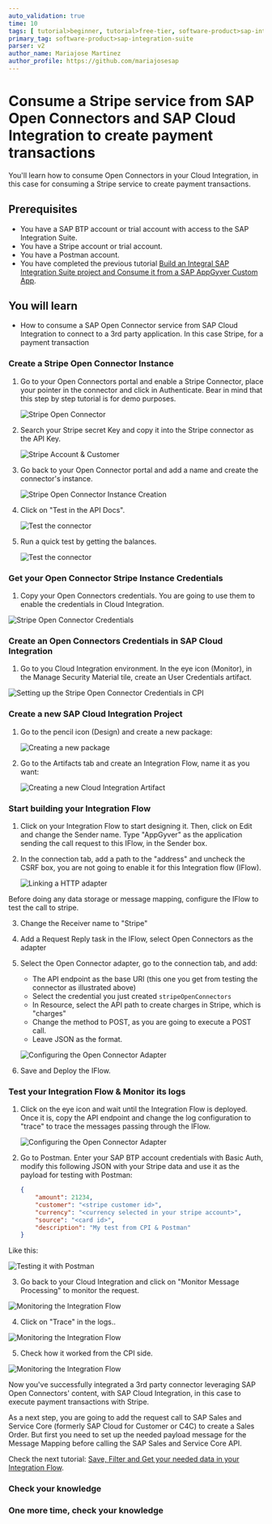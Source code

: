 ```yaml
---
auto_validation: true
time: 10
tags: [ tutorial>beginner, tutorial>free-tier, software-product>sap-integration-suite, software-product>cloud-integration, software-product>open-connectors, software-product>sap-business-technology-platform  ]
primary_tag: software-product>sap-integration-suite
parser: v2
author_name: Mariajose Martinez
author_profile: https://github.com/mariajosesap
---
```

# Consume a Stripe service from SAP Open Connectors and SAP Cloud Integration to create payment transactions
<!-- description --> You'll learn how to consume Open Connectors in your Cloud Integration, in this case for consuming a Stripe service to create payment transactions.

## Prerequisites

 - You have a SAP BTP account or trial account with access to the SAP Integration Suite.
 - You have a Stripe account or trial account.
 - You have a Postman account.
 - You have completed the previous tutorial [Build an Integral SAP Integration Suite project and Consume it from a SAP AppGyver Custom App](btp-integration-suite-integral-project).

## You will learn

  - How to consume a SAP Open Connector service from SAP Cloud Integration to connect to a 3rd party application. In this case Stripe, for a payment transaction

### Create a Stripe Open Connector Instance

1.  Go to your Open Connectors portal and enable a Stripe Connector, place your pointer in the connector and click in Authenticate. Bear in mind that this step by step tutorial is for demo purposes.

    ![Stripe Open Connector](stripe_oc.png)

2. Search your Stripe secret Key and copy it into the Stripe connector as the API Key.

    ![Stripe Account & Customer](stripe_account.png)

3. Go back to your Open Connector portal and add a name and create the connector's instance.

    ![Stripe Open Connector Instance Creation](stripe_connector_api.png)

4. Click on "Test in the API Docs".

    ![Test the connector](test_connector.png)

5. Run a quick test by getting the balances.

    ![Test the connector](test_connector2.png)

### Get your Open Connector Stripe Instance Credentials

1. Copy your Open Connectors credentials. You are going to use them to enable the credentials in Cloud Integration.

![Stripe Open Connector Credentials](instance_credentials.png)

### Create an Open Connectors Credentials in SAP Cloud Integration

1. Go to you Cloud Integration environment. In the eye icon (Monitor), in the Manage Security Material tile, create an User Credentials artifact.

![Setting up the Stripe Open Connector Credentials in CPI](open_connectors_credentials.png)

### Create a new SAP Cloud Integration Project

1. Go to the pencil icon (Design) and create a new package:

    ![Creating a new package](design.png)

2. Go to the Artifacts tab and create an Integration Flow, name it as you want:

    ![Creating a new Cloud Integration Artifact](create_artifact.png)

### Start building your Integration Flow

1. Click on your Integration Flow to start designing it. Then, click on Edit and change the Sender name. Type "AppGyver" as the application sending the call request to this IFlow, in the Sender box.

2. In the connection tab, add a path to the "address" and uncheck the CSRF box, you are not going to enable it for this Integration flow (IFlow).

    ![Linking a HTTP adapter](HTTP_Adapter.png)

Before doing any data storage or message mapping, configure the IFlow to test the call to stripe.

3. Change the Receiver name to "Stripe"
4. Add a Request Reply task in the IFlow, select Open Connectors as the adapter
5. Select the Open Connector adapter, go to the connection tab, and add:
    - The API endpoint as the base URI (this one you get from testing the connector as illustrated above)
    - Select the credential you just created `stripeOpenConnectors`
    - In Resource, select the API path to create charges in Stripe, which is "charges"
    - Change the method to POST, as you are going to execute a POST call.
    - Leave JSON as the format.

    ![Configuring the Open Connector Adapter](open_connector_connection.png)

6. Save and Deploy the IFlow.

### Test your Integration Flow & Monitor its logs

1. Click on the eye icon and wait until the Integration Flow is deployed. Once it is, copy the API endpoint and change the log configuration to "trace" to trace the messages passing through the IFlow.


    ![Configuring the Open Connector Adapter](test_iflow1.png)

2. Go to Postman. Enter your SAP BTP account credentials with Basic Auth, modify this following JSON with your Stripe data and use it as the payload for testing with Postman:

    ```JSON
    {
        "amount": 21234,
        "customer": "<stripe customer id>",
        "currency": "<currency selected in your stripe account>",
        "source": "<card id>",
        "description": "My test from CPI & Postman"
    }
    ```

Like this:

![Testing it with Postman](test_postman.png)

3. Go back to your Cloud Integration and click on "Monitor Message Processing" to monitor the request.

![Monitoring the Integration Flow](monitor1.png)

4. Click on "Trace" in the logs..

![Monitoring the Integration Flow](monitor2.png)

5. Check how it worked from the CPI side.

![Monitoring the Integration Flow](monitor3.png)

Now you've successfully integrated a 3rd party connector leveraging SAP Open Connectors' content, with SAP Cloud Integration, in this case to execute payment transactions with Stripe.

As a next step, you are going to add the request call to SAP Sales and Service Core (formerly SAP Cloud for Customer or C4C) to create a Sales Order. But first you need to set up the needed payload message for the Message Mapping before calling the SAP Sales and Service Core API.

Check the next tutorial: [Save, Filter and Get your needed data in your Integration Flow](btp-integration-suite-integral-cpi-tasks).

### Check your knowledge

### One more time, check your knowledge